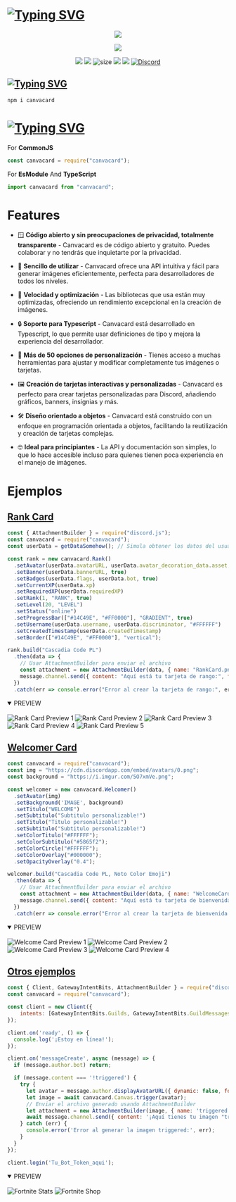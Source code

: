 # [![Typing SVG](https://readme-typing-svg.herokuapp.com?font=Fira+Code&weight=500&size=40&pause=1000&color=5865F2&multiline=true&random=false&width=435&lines=Canvacard)](#)

<p align="center"><a href="https://github.com/SrGobi/canvacard"><img src="https://raw.githubusercontent.com/SrGobi/canvacard/refs/heads/test/banner_Canvacard.png"></a></p>
<p align="center"><a href="https://nodei.co/npm/canvacard/"><img src="https://nodei.co/npm/canvacard.png"></a></p>
<p align="center"><img src="https://img.shields.io/npm/v/canvacard?style=for-the-badge"> <img src="https://img.shields.io/npm/dm/canvacard?style=for-the-badge"> <img src='https://img.shields.io/bundlephobia/minzip/canvacard?label=size&style=for-the-badge' alt='size' /> <img src="https://img.shields.io/npm/l/hercai?style=for-the-badge"> <img src="https://img.shields.io/npm/dt/canvacard?style=for-the-badge"> <a href="https://discord.gg/cqrN3Eg" target="_blank"> <img alt="Discord" src="https://img.shields.io/badge/Support-Click%20here-7289d9?style=for-the-badge&logo=discord"> </a> </p>


## [![Typing SVG](https://readme-typing-svg.herokuapp.com?font=Fira+Code&weight=500&pause=1000&color=F20000&random=false&width=435&lines=%E2%9D%94How+To+Install%3F)](#)

```console
npm i canvacard
```

# [![Typing SVG](https://readme-typing-svg.herokuapp.com?font=Fira+Code&weight=500&pause=1000&&color=00EDFF&random=false&width=435&lines=%F0%9F%8E%AF+Describing)](#)

For **CommonJS**
```javascript
const canvacard = require("canvacard");
```

For **EsModule** And **TypeScript**
```javascript
import canvacard from "canvacard";
```

# Features

- 🪟 **Código abierto y sin preocupaciones de privacidad, totalmente transparente** - Canvacard es de código abierto y gratuito. Puedes colaborar y no tendrás que inquietarte por la privacidad.

- 💪 **Sencillo de utilizar** - Canvacard ofrece una API intuitiva y fácil para generar imágenes eficientemente, perfecta para desarrolladores de todos los niveles.

- 🚀 **Velocidad y optimización** - Las bibliotecas que usa están muy optimizadas, ofreciendo un rendimiento excepcional en la creación de imágenes.

- 🔒 **Soporte para Typescript** - Canvacard está desarrollado en Typescript, lo que permite usar definiciones de tipo y mejora la experiencia del desarrollador.

- 🎨 **Más de 50 opciones de personalización** - Tienes acceso a muchas herramientas para ajustar y modificar completamente tus imágenes o tarjetas.

- 🖼️ **Creación de tarjetas interactivas y personalizadas** - Canvacard es perfecto para crear tarjetas personalizadas para Discord, añadiendo gráficos, banners, insignias y más.

- 🛠️ **Diseño orientado a objetos** - Canvacard está construido con un enfoque en programación orientada a objetos, facilitando la reutilización y creación de tarjetas complejas.

- 🤓 **Ideal para principiantes** - La API y documentación son simples, lo que lo hace accesible incluso para quienes tienen poca experiencia en el manejo de imágenes.

# Ejemplos

## [Rank Card](https://canvacard.srgobi.com/classes/rank)

```js
const { AttachmentBuilder } = require("discord.js");
const canvacard = require("canvacard");
const userData = getDataSomehow(); // Simula obtener los datos del usuario

const rank = new canvacard.Rank()
  .setAvatar(userData.avatarURL, userData.avatar_decoration_data.asset, false)
  .setBanner(userData.bannerURL, true)
  .setBadges(userData.flags, userData.bot, true)
  .setCurrentXP(userData.xp)
  .setRequiredXP(userData.requiredXP)
  .setRank(1, "RANK", true)
  .setLevel(20, "LEVEL")
  .setStatus("online")
  .setProgressBar(["#14C49E", "#FF0000"], "GRADIENT", true)
  .setUsername(userData.username, userData.discriminator, "#FFFFFF")
  .setCreatedTimestamp(userData.createdTimestamp)
  .setBorder(["#14C49E", "#FF0000"], "vertical");

rank.build("Cascadia Code PL")
  .then(data => {
    // Usar AttachmentBuilder para enviar el archivo
    const attachment = new AttachmentBuilder(data, { name: "RankCard.png" });
    message.channel.send({ content: "Aquí está tu tarjeta de rango:", files: [attachment] });
  })
  .catch(err => console.error("Error al crear la tarjeta de rango:", err));
```

<details open>
<summary>PREVIEW</summary>
<br>
  <a>
    <img src="https://raw.githubusercontent.com/SrGobi/canvacard/refs/heads/test/rank_1.png" alt="Rank Card Preview 1">
  </a>
  <a>
    <img src="https://raw.githubusercontent.com/SrGobi/canvacard/refs/heads/test/rank_2.png" alt="Rank Card Preview 2">
  </a>
  <a>
    <img src="https://raw.githubusercontent.com/SrGobi/canvacard/refs/heads/test/rank_3.png" alt="Rank Card Preview 3">
  </a>
  <a>
    <img src="https://raw.githubusercontent.com/SrGobi/canvacard/refs/heads/test/rank_4.png" alt="Rank Card Preview 4">
  </a>
  <a>
    <img src="https://raw.githubusercontent.com/SrGobi/canvacard/refs/heads/test/rank_5.png" alt="Rank Card Preview 5">
  </a>
</details>

## [Welcomer Card](https://canvacard.srgobi.com/classes/welcomer)

```js
const canvacard = require("canvacard");
const img = "https://cdn.discordapp.com/embed/avatars/0.png";
const background = "https://i.imgur.com/5O7xmVe.png";

const welcomer = new canvacard.Welcomer()
  .setAvatar(img)
  .setBackground('IMAGE', background)
  .setTitulo("WELCOME")
  .setSubtitulo("Subtitulo personalizable!")
  .setTitulo("Titulo personalizable!")
  .setSubtitulo("Subtitulo personalizable!")
  .setColorTitulo("#FFFFFF");
  .setColorSubtitulo("#5865f2");
  .setColorCircle("#FFFFFF");
  .setColorOverlay("#000000");
  .setOpacityOverlay("0.4");

welcomer.build("Cascadia Code PL, Noto Color Emoji")
  .then(data => {
    // Usar AttachmentBuilder para enviar el archivo
    const attachment = new AttachmentBuilder(data, { name: "WelcomeCard.png" });
    message.channel.send({ content: "Aquí está tu tarjeta de bienvenida:", files: [attachment] });
  })
  .catch(err => console.error("Error al crear la tarjeta de bienvenida:", err));
```

<details open>
<summary>PREVIEW</summary>
<br>
  <a>
    <img src="https://raw.githubusercontent.com/SrGobi/canvacard/refs/heads/test/welcome_1.png" alt="Welcome Card Preview 1">
  </a>
  <a>
    <img src="https://raw.githubusercontent.com/SrGobi/canvacard/refs/heads/test/welcome_2.png" alt="Welcome Card Preview 2">
  </a>
  <a>
    <img src="https://raw.githubusercontent.com/SrGobi/canvacard/refs/heads/test/welcome_3.png" alt="Welcome Card Preview 3">
  </a>
  <a>
    <img src="https://raw.githubusercontent.com/SrGobi/canvacard/refs/heads/test/welcome_4.png" alt="Welcome Card Preview 4">
  </a>
</details>

## [Otros ejemplos](https://canvacard.srgobi.com)

```js
const { Client, GatewayIntentBits, AttachmentBuilder } = require("discord.js");
const canvacard = require("canvacard");

const client = new Client({
    intents: [GatewayIntentBits.Guilds, GatewayIntentBits.GuildMessages, GatewayIntentBits.MessageContent]
});

client.on('ready', () => {
  console.log('¡Estoy en línea!');
});

client.on('messageCreate', async (message) => {
  if (message.author.bot) return;

  if (message.content === '!triggered') {
    try {
      let avatar = message.author.displayAvatarURL({ dynamic: false, format: 'png' });
      let image = await canvacard.Canvas.trigger(avatar);
      // Enviar el archivo generado usando AttachmentBuilder
      let attachment = new AttachmentBuilder(image, { name: 'triggered.gif' });
      await message.channel.send({ content: '¡Aquí tienes tu imagen "triggered"!', files: [attachment] });
    } catch (err) {
      console.error('Error al generar la imagen triggered:', err);
    }
  }
});

client.login('Tu_Bot_Token_aqui');
```

<details open>
<summary>PREVIEW</summary>
<br>
  <a>
    <img src="https://raw.githubusercontent.com/SrGobi/canvacard/refs/heads/test/fortnite_stats.png" alt="Fortnite Stats">
  </a>
  <a>
    <img src="https://raw.githubusercontent.com/SrGobi/canvacard/refs/heads/test/fortnite_shop.png" alt="Fortnite Shop">
  </a>
</details>
